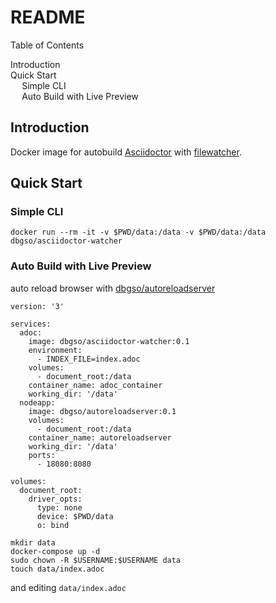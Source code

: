 <div id="header">

README
======

<div id="toc" class="toc">

<div id="toctitle">

Table of Contents

</div>

-   [Introduction](#_introduction)
-   [Quick Start](#_quick_start)
    -   [Simple CLI](#_simple_cli)
    -   [Auto Build with Live Preview](#_auto_build_with_live_preview)

</div>

</div>

<div id="content">

<div class="sect1">

Introduction
------------

<div class="sectionbody">

<div class="paragraph">

Docker image for autobuild [Asciidoctor](https://asciidoctor.org/) with
[filewatcher](https://rubygems.org/gems/filewatcher/versions/0.5.3).

</div>

</div>

</div>

<div class="sect1">

Quick Start 
-----------

<div class="sectionbody">

<div class="sect2">

### Simple CLI

<div class="listingblock">

<div class="content">

``` {.CodeRay .highlight}
docker run --rm -it -v $PWD/data:/data -v $PWD/data:/data dbgso/asciidoctor-watcher
```

</div>

</div>

</div>

<div class="sect2">

### Auto Build with Live Preview

<div class="paragraph">

auto reload browser with
[dbgso/autoreloadserver](https://cloud.docker.com/repository/docker/dbgso/autoreloadserver)

</div>

<div class="listingblock">

<div class="content">

``` {.CodeRay .highlight}
version: '3'

services:
  adoc:
    image: dbgso/asciidoctor-watcher:0.1
    environment:
      - INDEX_FILE=index.adoc
    volumes:
      - document_root:/data
    container_name: adoc_container
    working_dir: '/data'
  nodeapp:
    image: dbgso/autoreloadserver:0.1
    volumes:
      - document_root:/data
    container_name: autoreloadserver
    working_dir: '/data'
    ports:
      - 18080:8080

volumes:
  document_root:
    driver_opts:
      type: none
      device: $PWD/data
      o: bind
```

</div>

</div>

<div class="listingblock">

<div class="content">

``` {.CodeRay .highlight}
mkdir data
docker-compose up -d
sudo chown -R $USERNAME:$USERNAME data
touch data/index.adoc
```

</div>

</div>

<div class="paragraph">

and editing `data/index.adoc`

</div>

</div>

</div>

</div>

</div>
